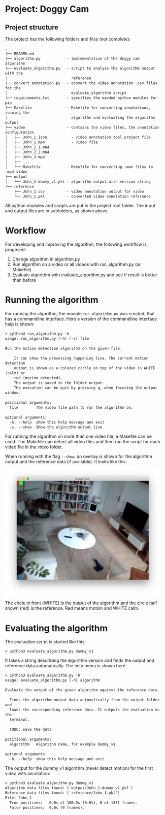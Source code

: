 # Project: Doggy Cam
## Project structure
The project has the following folders and files (not complete):
```
.
├── README.md
├── algorithm.py            - implementation of the doggy cam algorithm
├── evaluate_algorithm.py   - script to analyse the algorithm output with the 
│                             reference
├── convert_annotation.py   - convert the video annotation .csv files for the 
│                             evaluate_algorithm script
├── requirements.txt        - specifies the needed python modules for pip
├── Makefile                - Makefile for converting annotations, running the 
│                             algorithm and evaluating the algorithm output
├── video                   - contains the video files, the annotation configuration
│   ├── John_1.json           - video annotation tool project file
│   ├── John_1.mp4            - video file
│   ├── John_2_1.mp4
│   ├── John_2_2.mp4
│   ├── John_3.mp4
│   ├── ...
│   └── Makefile            - Makefile for converting .mov files to .mp4 video
├── output        
│   └── John_1-dummy_v1.pkl - algorithm output with version string
└── reference
    ├── John_1.csv          - video annotation output for video
    └── John_1.pkl          - converted video annotation reference
```

All python modules and scripts are put in the project root folder. The input and
output files are in subfolders, as shown above.

# Workflow
For developing and improving the algorithm, the following workflow is proposed:

 1. Change algorithm in algorithm.py
 2. Run algorithm on a video or all videos with run_algorithm.py (or Makefile)
 3. Evaluate algorithm with evaluate_algorithm.py and see if result is better than before

# Running the algorithm
For running the algorithm, the module `run_algorithm.py` was created, that has a
commandline interface. Here a version of the commandline interface help is shown:

```
> python3 run_algorithm.py -h
usage: run_algorithm.py [-h] [-s] file

Run the motion detection algorithm on the given file.

	It can show the processing happening live. The current motion detection
	output is shown as a colored circle on top of the video in WHITE (calm) or 
	red (motion detected).
	The output is saved in the folder output.
	The execution can be quit by pressing q, when focusing the output window.

positional arguments:
  file        The video file path to run the algorithm on.

optional arguments:
  -h, --help  show this help message and exit
  -s, --show  Show the algorithm output live
```

For running the algorithm on more than one video file, a Makefile can be used. 
The Makefile can detect all video files and then run the script for each 
video file in the video folder.

When running with the flag `--show`, an overlay is shown for the algorithm 
output and the reference data (if available). It looks like this:

![](img/run_algorithm_ref.png)

The circle in front (WHITE) is the output of the algorithm and the circle half 
shown (red) is the reference. Red means motion and WHITE calm.

# Evaluating the algorithm
The evaluation script is started like this:

```
> python3 evaluate_algorithm.py dummy_v1
```
It takes a string describing the algorithm version and finds the output and 
reference data automatically. The help menu is shown here:
```
> python3 evaluate_algorithm.py -h
usage: evaluate_algorithm.py [-h] algorithm

Evaluate the output of the given algorithm against the reference data.

  Finds the algorithm output data automatically from the output folder and
  loads the corresponding reference data. It outputs the evaluation on the 
  terminal.

  TODO: save the data

positional arguments:
  algorithm   Algorithm name, for example dummy_v1

optional arguments:
  -h, --help  show this help message and exit
```

The output for the dummy_v1 algorithm (never detect motion) for the first video
with annotation:

```
> python3 evaluate_algorithm.py dummy_v1
Algorithm data files found: ['output/John_1-dummy_v1.pkl']
Reference data files found: ['reference/John_1.pkl']
File: John_1
  True positives:   0.0s of 180.0s (0.0%), 0 of 1351 frames.
  False positives:  0.0s (0 frames).
```